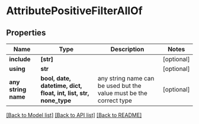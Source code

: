 # AttributePositiveFilterAllOf


## Properties
Name | Type | Description | Notes
------------ | ------------- | ------------- | -------------
**include** | **[str]** |  | [optional] 
**using** | **str** |  | [optional] 
**any string name** | **bool, date, datetime, dict, float, int, list, str, none_type** | any string name can be used but the value must be the correct type | [optional]

[[Back to Model list]](../README.md#documentation-for-models) [[Back to API list]](../README.md#documentation-for-api-endpoints) [[Back to README]](../README.md)


